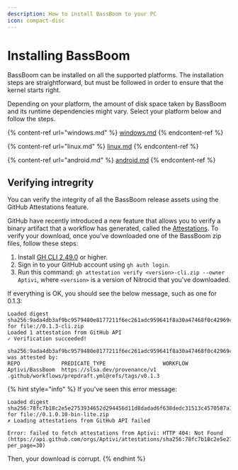 ```yaml
---
description: How to install BassBoom to your PC
icon: compact-disc
---
```


# Installing BassBoom

BassBoom can be installed on all the supported platforms. The installation steps are straightforward, but must be followed in order to ensure that the kernel starts right.

Depending on your platform, the amount of disk space taken by BassBoom and its runtime dependencies might vary. Select your platform below and follow the steps.

{% content-ref url="windows.md" %}
[windows.md](windows.md)
{% endcontent-ref %}

{% content-ref url="linux.md" %}
[linux.md](linux.md)
{% endcontent-ref %}

{% content-ref url="android.md" %}
[android.md](android.md)
{% endcontent-ref %}

## Verifying intregrity <a href="#verifying-intregrity" id="verifying-intregrity"></a>

You can verify the integrity of all the BassBoom release assets using the GitHub Attestations feature.

GitHub have recently introduced a new feature that allows you to verify a binary artifact that a workflow has generated, called the [Attestations](https://github.blog/2024-05-02-introducing-artifact-attestations-now-in-public-beta/). To verify your download, once you've downloaded one of the BassBoom zip files, follow these steps:

1. Install [GH CLI 2.49.0](https://github.com/cli/cli/releases/tag/v2.49.0) or higher.
2. Sign in to your GitHub account using `gh auth login`.
3. Run this command: `gh attestation verify <version>-cli.zip --owner Aptivi`, where `<version>` is a version of Nitrocid that you've downloaded.

If everything is OK, you should see the below message, such as one for 0.1.3:

```
Loaded digest sha256:9ada4db3af9bc9579480e8177211f6ec261adc959641f8a30a47468f0c42969c for file://0.1.3-cli.zip
Loaded 1 attestation from GitHub API
✓ Verification succeeded!

sha256:9ada4db3af9bc9579480e8177211f6ec261adc959641f8a30a47468f0c42969c was attested by:
REPO             PREDICATE_TYPE                  WORKFLOW
Aptivi/BassBoom  https://slsa.dev/provenance/v1  .github/workflows/prepdraft.yml@refs/tags/v0.1.3
```

{% hint style="info" %}
If you've seen this error message:

```
Loaded digest sha256:78fc7b18c2e5e2753934652d294456d11d8dadad6f638dedc31513c4570587a1 for file://0.1.0.10-bin-lite.zip
✗ Loading attestations from GitHub API failed

Error: failed to fetch attestations from Aptivi: HTTP 404: Not Found (https://api.github.com/orgs/Aptivi/attestations/sha256:78fc7b18c2e5e2753934652d294456d11d8dadad6f638dedc31513c4570587a1?per_page=30)
```

Then, your download is corrupt.
{% endhint %}
